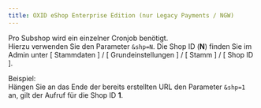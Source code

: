 ```yaml
---
title: OXID eShop Enterprise Edition (nur Legacy Payments / NGW)
---
```

Pro Subshop wird ein einzelner Cronjob benötigt.<br>
Hierzu verwenden Sie den Parameter `&shp=N`.
Die Shop ID (**N**) finden Sie im Admin unter
[ Stammdaten ] / [ Grundeinstellungen ] / [ Stamm ] / [ Shop ID ].

Beispiel:<br>
Hängen Sie an das Ende der bereits erstellten URL den Parameter `&shp=1` an, gilt der Aufruf für die Shop ID **1**.
